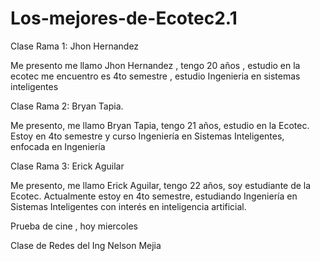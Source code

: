 # Los-mejores-de-Ecotec2.1

Clase Rama 1: Jhon Hernandez

Me presento me llamo Jhon Hernandez , tengo 20 años , estudio en la ecotec me encuentro es 4to semestre , estudio Ingenieria en sistemas inteligentes

Clase Rama 2: Bryan Tapia.

Me presento, me llamo Bryan Tapia, tengo 21 años, estudio en la Ecotec. Estoy en 4to semestre y curso Ingeniería en Sistemas Inteligentes, enfocada en Ingeniería

Clase Rama 3: Erick Aguilar

Me presento, me llamo Erick Aguilar, tengo 22 años, soy estudiante de la Ecotec. Actualmente estoy en 4to semestre, estudiando Ingeniería en Sistemas Inteligentes con interés en inteligencia artificial.

Prueba de cine , hoy miercoles 

Clase de Redes del Ing Nelson Mejia



